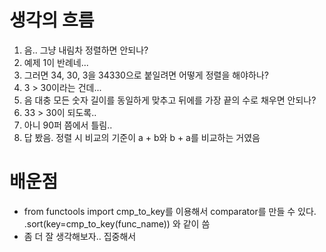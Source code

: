 # 생각의 흐름
1. 음.. 그냥 내림차 정렬하면 안되나?
2. 예제 1이 반례네...
3. 그러면 34, 30, 3을 34330으로 붙일려면 어떻게 정렬을 해야하나?
4. 3 > 30이라는 건데...
5. 음 대충 모든 숫자 길이를 동일하게 맞추고 뒤에를 가장 끝의 수로 채우면 안되나?
6. 33 > 30이 되도록..
7. 아니 90퍼 쯤에서 틀림..
8. 답 봤음. 정렬 시 비교의 기준이 a + b와 b + a를 비교하는 거였음

# 배운점
- from functools import cmp_to_key를 이용해서 comparator를 만들 수 있다. .sort(key=cmp_to_key(func_name)) 와 같이 씀
- 좀 더 잘 생각해보자.. 집중해서
